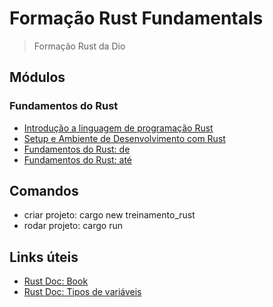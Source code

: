 # Formação Rust Fundamentals

> Formação Rust da Dio

## Módulos

### Fundamentos do Rust

- [Introdução a linguagem de programação Rust](/files/73cd91e1-041c-4567-933f-7d578a23c028.pdf)
- [Setup e Ambiente de Desenvolvimento com Rust](/files/73cd91e1-041c-4567-933f-7d578a23c028.pdf)
- [Fundamentos do Rust: de](/treinamento_rust/src/02-variaveis-e-mutabilidade.rs)
- [Fundamentos do Rust: até]()

## Comandos

- criar projeto: cargo new treinamento_rust
- rodar projeto: cargo run

## Links úteis

- [Rust Doc: Book](https://doc.rust-lang.org/book/title-page.html)
- [Rust Doc: Tipos de variáveis](https://doc.rust-lang.org/book/ch03-02-data-types.html)
